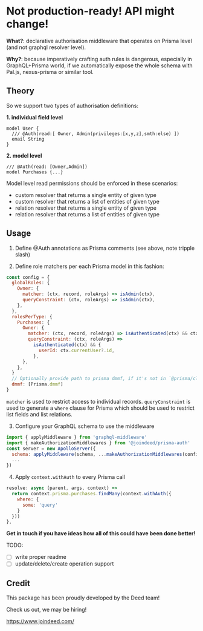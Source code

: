 # Not production-ready! API might change!

**What?**: declarative authorisation middleware that operates on Prisma level (and not graphql resolver level).

**Why?**: because imperatively crafting auth rules is dangerous, especially in GraphQL+Prisma world, if we automatically expose the whole schema with Pal.js, nexus-prisma or similar tool.

## Theory

So we support two types of authorisation definitions:

**1. individual field level**

```
model User {
  /// @Auth(read:[ Owner, Admin(privileges:[x,y,z],smth:else) ])
  email String
}
```

**2. model level**

```
/// @Auth(read: [Owner,Admin])
model Purchases {...}
```

Model level read permissions should be enforced in these scenarios:

- custom resolver that returns a single entity of given type
- custom resolver that returns a list of entities of given type
- relation resolver that returns a single entity of given type
- relation resolver that returns a list of entities of given type

## Usage

1. Define @Auth annotations as Prisma comments (see above, note tripple slash)

2. Define role matchers per each Prisma model in this fashion:

```js
const config = {
  globalRoles: {
    Owner: {
      matcher: (ctx, record, roleArgs) => isAdmin(ctx),
      queryConstraint: (ctx, roleArgs) => isAdmin(ctx),
    },
  },
  rolesPerType: {
    Purchases: {
      Owner: {
        matcher: (ctx, record, roleArgs) => isAuthenticated(ctx) && ctx.currentUser?.id === record?.[roleArgs.userField],
        queryConstraint: (ctx, roleArgs) =>
          isAuthenticated(ctx) && {
            userId: ctx.currentUser?.id,
          },
      },
    },
  }
  // Optionally provide path to prisma dmmf, if it's not in `@prisma/client`
  dmmf: [Prisma.dmmf]
}
```

`matcher` is used to restrict access to individual records.
`queryConstraint` is used to generate a `where` clause for Prisma which should be used to restrict list fields and list relations.

3. Configure your GraphQL schema to use the middleware

```js
import { applyMiddleware } from 'graphql-middleware'
import { makeAuthorizationMiddlewares } from '@joindeed/prisma-auth'
const server = new ApolloServer({
  schema: applyMiddleware(schema, ...makeAuthorizationMiddlewares(config)),
  ...
})

```

4. Apply `context.withAuth` to every Prisma call

```js
resolve: async (parent, args, context) =>
  return context.prisma.purchases.findMany(context.withAuth({
    where: {
      some: 'query'
    }
  }))
},
```

**Get in touch if you have ideas how all of this could have been done better!**

TODO:

- [ ] write proper readme
- [ ] update/delete/create operation support

## Credit

This package has been proudly developed by the Deed team!

Check us out, we may be hiring!

https://www.joindeed.com/
